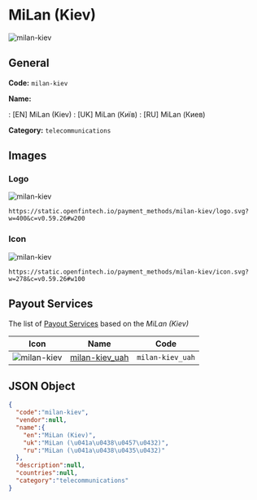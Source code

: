 
# MiLan (Kiev) 
![milan-kiev](https://static.openfintech.io/payment_methods/milan-kiev/logo.svg?w=400&c=v0.59.26#w200)  

## General 
**Code:** `milan-kiev` 
 
**Name:** 
 
:	[EN] MiLan (Kiev) 
:	[UK] MiLan (Київ) 
:	[RU] MiLan (Киев) 
 
**Category:** `telecommunications` 
 

## Images 

### Logo 
![milan-kiev](https://static.openfintech.io/payment_methods/milan-kiev/logo.svg?w=400&c=v0.59.26#w200)  

```
https://static.openfintech.io/payment_methods/milan-kiev/logo.svg?w=400&c=v0.59.26#w200
```  

### Icon 
![milan-kiev](https://static.openfintech.io/payment_methods/milan-kiev/icon.svg?w=278&c=v0.59.26#w100)  

```
https://static.openfintech.io/payment_methods/milan-kiev/icon.svg?w=278&c=v0.59.26#w100
```  

## Payout Services 
 
The list of [Payout Services](/payout-services/) based on the _MiLan (Kiev)_ 

|Icon|Name|Code| 
|:---:|:---:|:---:| 
|![milan-kiev](https://static.openfintech.io/payout_methods/milan-kiev/icon.svg?w=278&c=v0.59.26#w40) |[milan-kiev_uah](/payout-services/milan-kiev_uah/)|`milan-kiev_uah`| 
 

## JSON Object 

```json
{
  "code":"milan-kiev",
  "vendor":null,
  "name":{
    "en":"MiLan (Kiev)",
    "uk":"MiLan (\u041a\u0438\u0457\u0432)",
    "ru":"MiLan (\u041a\u0438\u0435\u0432)"
  },
  "description":null,
  "countries":null,
  "category":"telecommunications"
}
```  
